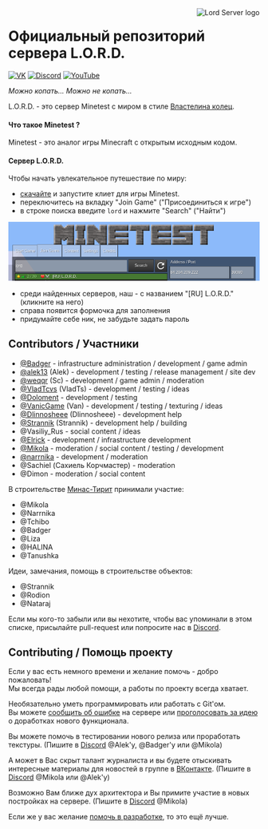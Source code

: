 <a href="https://lord-server.ru/">
    <img src="https://avatars.githubusercontent.com/u/20862851?s=100" alt="Lord Server logo" title="L.O.R.D." align="right"/>
</a>

# Официальный репозиторий сервера L.O.R.D.

[![VK](https://img.shields.io/badge/VK-%230077ff.svg?style=for-the-badge&logo=vk&logoColor=white)](https://vk.com/minetest_lord)
[![Discord](https://img.shields.io/badge/Discord-%237289DA.svg?style=for-the-badge&logo=discord&logoColor=white)](https://www.discord.gg/uTX3mbb)
[![YouTube](https://img.shields.io/badge/YouTube-%23FF0000.svg?style=for-the-badge&logo=YouTube&logoColor=white)](https://www.youtube.com/channel/UCVULgQLzFwXdwG02zoJOfIg)

*Можно копать... Можно не копать...*

L.O.R.D. - это сервер Minetest с миром в стиле [Властелина колец](https://ru.wikipedia.org/wiki/%D0%92%D0%BB%D0%B0%D1%81%D1%82%D0%B5%D0%BB%D0%B8%D0%BD_%D0%BA%D0%BE%D0%BB%D0%B5%D1%86).

#### Что такое Minetest ?

Minetest - это аналог игры Minecraft с открытым исходным кодом.

#### Сервер L.O.R.D.

Чтобы начать увлекательное путешествие по миру:
 - [скачайте](https://www.minetest.net/downloads/) и запустите клиет для игры Minetest.
 - переключитесь на вкладку "Join Game" ("Присоединиться к игре")
 - в строке поиска введите `lord` и нажмите "Search" ("Найти")

![Как найти сервер LORD](menu/search-lord.png)

 - среди найденных серверов, наш - с названием "\[RU\] L.O.R.D." (кликните на него)
 - справа появится формочка для заполнения
 - придумайте себе ник, не забудьте задать пароль


## Contributors / Участники

 - [@Badger](https://github.com/albel4) - infrastructure administration / development / game admin
 - [@alek13](https://github.com/alek13) (Alek) - development / testing / release management / site dev
 - [@weqqr](https://github.com/weqqr) (Sc) - development / game admin / moderation
 - [@VladTcvs](https://github.com/vladtcvs) (VladTs) - development / testing / ideas
 - [@Doloment](https://github.com/Doloment) - development / testing
 - [@VanicGame](https://github.com/VanicGame) (Van) - development / testing / texturing / ideas
 - [@Dlinnosheee](https://github.com/kevicky9) (Dlinnosheee) - development help
 - [@Strannik](https://github.com/LordStrannik) (Strannik) - development help / building
 - @Vasiliy_Rus - social content / ideas
 - [@Elrick](https://github.com/googolgl) - development / infrastructure development
 - [@Mikola](https://github.com/Mikola314) - moderation / social content / testing / development
 - [@narrnika](https://github.com/narrnika) - development / moderation
 - @Sachiel (Сахиель Корчмастер) - moderation
 - @Dimon - moderation / social content

В строительстве [Минас-Тирит](https://vk.com/minetest_lord?z=video-110633545_456239020) принимали участие:
 - @Mikola
 - @Narrnika
 - @Tchibo
 - @Badger
 - @Liza
 - @HALINA
 - @Tanushka

Идеи, замечания, помощь в строительстве объектов:
 - @Strannik
 - @Rodion
 - @Nataraj

Если мы кого-то забыли или вы нехотите, чтобы вас упоминали в этом списке,
присылайте pull-request или попросите нас в [Discord](https://www.discord.gg/uTX3mbb).

## Contributing / Помощь проекту

Если у вас есть немного времени и желание помочь - добро пожаловать!<br>
Мы всегда рады любой помощи, а работы по проекту всегда хватает.

Необязательно уметь программировать или работать с Git'ом.<br>
Вы можете [сообщить об ошибке](https://github.com/lord-server/lord/issues/new?assignees=&labels=bug&template=bug_report.md) на сервере
  или [проголосовать за идею](https://github.com/lord-server/lord/issues?q=is%3Aissue+is%3Aopen+label%3Aidea) о доработках нового функционала.

Вы можете помочь в тестировании нового релиза или проработать текстуры. (Пишите в [Discord](https://www.discord.gg/uTX3mbb) @Alek'у, @Badger'у или @Mikola)

А может в Вас скрыт талант журналиста и вы будете отыскивать интересные материалы для новостей в группе в [ВКонтакте](https://vk.com/minetest_lord). (Пишите в [Discord](https://www.discord.gg/uTX3mbb) @Mikola или @Alek'у)

Возможно Вам ближе дух архитектора и Вы примите участие в новых постройках на сервере. (Пишите в [Discord](https://www.discord.gg/uTX3mbb) @Mikola)

Если же у вас желание [помочь в разработке](development.md), то это ещё лучше.
